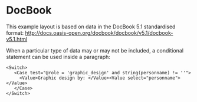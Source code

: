 # DocBook

This example layout is based on data in the DocBook 5.1 standardised format: http://docs.oasis-open.org/docbook/docbook/v5.1/docbook-v5.1.html

When a particular type of data may or may not be included, a conditional statement can be used inside a paragraph:

```
<Switch>
   <Case test="@role = 'graphic_design' and string(personname) != ''">
     <Value>Graphic design by: </Value><Value select="personname"></Value>
   </Case>
</Switch>
```

